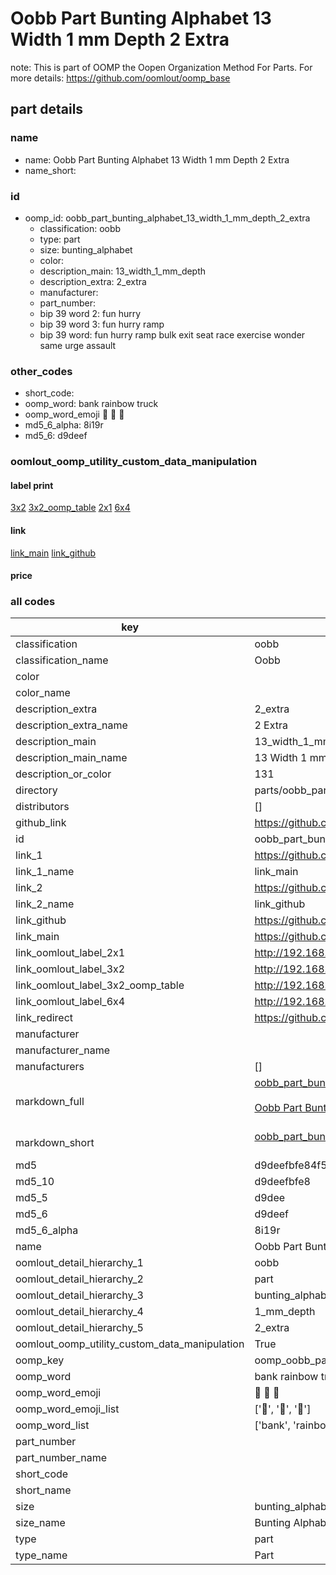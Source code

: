 # Oobb Part Bunting Alphabet 13 Width 1 mm Depth 2 Extra  

note: This is part of OOMP the Oopen Organization Method For Parts. For more details: https://github.com/oomlout/oomp_base

##  part details
  







### name
* name: Oobb Part Bunting Alphabet 13 Width 1 mm Depth 2 Extra
* name_short: 
### id
* oomp_id: oobb_part_bunting_alphabet_13_width_1_mm_depth_2_extra
  * classification: oobb
  * type: part
  * size: bunting_alphabet
  * color: 
  * description_main: 13_width_1_mm_depth
  * description_extra: 2_extra
  * manufacturer: 
  * part_number: 
  * bip 39 word 2: fun hurry
  * bip 39 word 3: fun hurry ramp
  * bip 39 word: fun hurry ramp bulk exit seat race exercise wonder same urge assault

### other_codes
* short_code: 
* oomp_word: bank rainbow truck
* oomp_word_emoji :bank: :rainbow: :truck:
* md5_6_alpha: 8i19r
* md5_6: d9deef






### oomlout_oomp_utility_custom_data_manipulation
#### label print
[3x2](http://192.168.1.245:1112/?label=oomp%208i19r)
[3x2_oomp_table](http://192.168.1.108:1112/?label=oomp%208i19r)
[2x1](http://192.168.1.242:1112/?label=oomp%208i19r)
[6x4](http://192.168.1.55:1112/?label=oomp%208i19r)    

#### link

[link_main](https://github.com/oomlout/oomlout_oomp_version_1_messy/tree/main/parts/oobb_part_bunting_alphabet_13_width_1_mm_depth_2_extra) [link_github](https://github.com/oomlout/oomlout_oomp_version_1_messy/tree/main/parts/oobb_part_bunting_alphabet_13_width_1_mm_depth_2_extra)                             

#### price







### all codes 
| key | value |  
| --- | --- |  
| classification | oobb |  
| classification_name | Oobb |  
| color |  |  
| color_name |  |  
| description_extra | 2_extra |  
| description_extra_name | 2 Extra |  
| description_main | 13_width_1_mm_depth |  
| description_main_name | 13 Width 1 mm Depth |  
| description_or_color | 131 |  
| directory | parts/oobb_part_bunting_alphabet_13_width_1_mm_depth_2_extra |  
| distributors | [] |  
| github_link | https://github.com/oomlout/oomlout_oomp_part_src/tree/main/parts/oobb_part_bunting_alphabet_13_width_1_mm_depth_2_extra |  
| id | oobb_part_bunting_alphabet_13_width_1_mm_depth_2_extra |  
| link_1 | https://github.com/oomlout/oomlout_oomp_version_1_messy/tree/main/parts/oobb_part_bunting_alphabet_13_width_1_mm_depth_2_extra |  
| link_1_name | link_main |  
| link_2 | https://github.com/oomlout/oomlout_oomp_version_1_messy/tree/main/parts/oobb_part_bunting_alphabet_13_width_1_mm_depth_2_extra |  
| link_2_name | link_github |  
| link_github | https://github.com/oomlout/oomlout_oomp_version_1_messy/tree/main/parts/oobb_part_bunting_alphabet_13_width_1_mm_depth_2_extra |  
| link_main | https://github.com/oomlout/oomlout_oomp_version_1_messy/tree/main/parts/oobb_part_bunting_alphabet_13_width_1_mm_depth_2_extra |  
| link_oomlout_label_2x1 | http://192.168.1.242:1112/?label=oomp%208i19r |  
| link_oomlout_label_3x2 | http://192.168.1.245:1112/?label=oomp%208i19r |  
| link_oomlout_label_3x2_oomp_table | http://192.168.1.108:1112/?label=oomp%208i19r |  
| link_oomlout_label_6x4 | http://192.168.1.55:1112/?label=oomp%208i19r |  
| link_redirect | https://github.com/oomlout/oomlout_oomp_version_1_messy/tree/main/parts/oobb_part_bunting_alphabet_13_width_1_mm_depth_2_extra |  
| manufacturer |  |  
| manufacturer_name |  |  
| manufacturers | [] |  
| markdown_full | [oobb_part_bunting_alphabet_13_width_1_mm_depth_2_extra](none)<br>[](none)<br>[Oobb Part Bunting Alphabet 13 Width 1 Mm Depth 2 Extra](none)<br><br> |  
| markdown_short | [oobb_part_bunting_alphabet_13_width_1_mm_depth_2_extra](none)<br><br> |  
| md5 | d9deefbfe84f560f0927f1e162dbeaf0 |  
| md5_10 | d9deefbfe8 |  
| md5_5 | d9dee |  
| md5_6 | d9deef |  
| md5_6_alpha | 8i19r |  
| name | Oobb Part Bunting Alphabet 13 Width 1 mm Depth 2 Extra |  
| oomlout_detail_hierarchy_1 | oobb |  
| oomlout_detail_hierarchy_2 | part |  
| oomlout_detail_hierarchy_3 | bunting_alphabet |  
| oomlout_detail_hierarchy_4 | 1_mm_depth |  
| oomlout_detail_hierarchy_5 | 2_extra |  
| oomlout_oomp_utility_custom_data_manipulation | True |  
| oomp_key | oomp_oobb_part_bunting_alphabet_13_width_1_mm_depth_2_extra |  
| oomp_word | bank rainbow truck |  
| oomp_word_emoji | :bank: :rainbow: :truck: |  
| oomp_word_emoji_list | [':bank:', ':rainbow:', ':truck:'] |  
| oomp_word_list | ['bank', 'rainbow', 'truck'] |  
| part_number |  |  
| part_number_name |  |  
| short_code |  |  
| short_name |  |  
| size | bunting_alphabet |  
| size_name | Bunting Alphabet |  
| type | part |  
| type_name | Part |  
